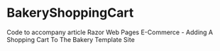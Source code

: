 BakeryShoppingCart
==================

Code to accompany article Razor Web Pages E-Commerce - Adding A Shopping Cart To The Bakery Template Site